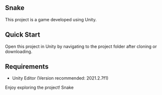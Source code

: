 ## Snake

This project is a game developed using Unity.

## Quick Start

Open this project in Unity by navigating to the project folder after cloning or downloading.

## Requirements

- Unity Editor (Version recommended: 2021.2.7f1)

Enjoy exploring the project!
 Snake
